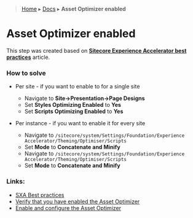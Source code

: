 > [Home][home] ▸ [Docs][docs] ▸ **Asset Optimizer enabled**
# Asset Optimizer enabled


This step was created based on [**Sitecore Experience Accelerator best practices**][sc_doc] article.

### How to solve

* Per site - if you want to enable to for a single site
    - Navigate to **Site→Presentation→Page Designs**
    - Set **Styles Optimizing Enabled** to **Yes**
    - Set **Scripts Optimizing Enabled** to **Yes**

* Per instance - if you want to enable it for every site
    - Navigate to `/sitecore/system/Settings/Foundation/Experience Accelerator/Theming/Optimiser/Scripts`
    - Set **Mode** to **Concatenate and Minify**
    - Navigate to `/sitecore/system/Settings/Foundation/Experience Accelerator/Theming/Optimiser/Scripts`
    - Set **Mode** to **Concatenate and Minify**

### Links:
- [SXA Best practices][sc_doc_bp]
- [Verify that you have enabled the Asset Optimizer][sc_doc]
- [Enable and configure the Asset Optimizer](https://doc.sitecore.com/developers/sxa/18/sitecore-experience-accelerator/en/enable-and-configure-the-asset-optimizer.html)

[home]: /README.md
[docs]: /doc/README.md
[sc_doc_bp]: https://doc.sitecore.com/developers/sxa/18/sitecore-experience-accelerator/en/best-practices.html
[sc_doc]: https://doc.sitecore.com/developers/sxa/18/sitecore-experience-accelerator/en/recommendations--enhancing-sxa-performance.html#UUID-900ac908-4caf-dd24-f6b4-a00297c4c20f_section-idm46485168400096_body
